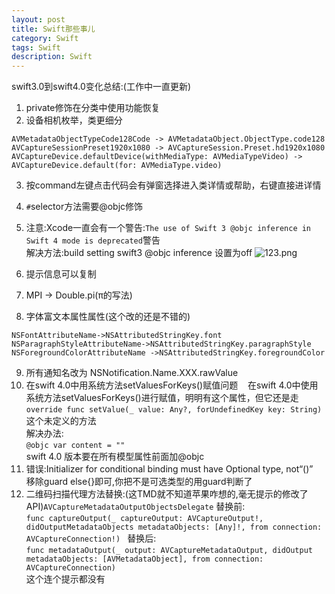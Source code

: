 ```yaml
---
layout: post
title: Swift那些事儿
category: Swift
tags: Swift
description: Swift
---
```


swift3.0到swift4.0变化总结:(工作中一直更新)

1. private修饰在分类中使用功能恢复
2. 设备相机枚举，类更细分      
```
AVMetadataObjectTypeCode128Code -> AVMetadataObject.ObjectType.code128
AVCaptureSessionPreset1920x1080 -> AVCaptureSession.Preset.hd1920x1080
AVCaptureDevice.defaultDevice(withMediaType: AVMediaTypeVideo) -> AVCaptureDevice.default(for: AVMediaType.video)
```
3. 按command左键点击代码会有弹窗选择进入类详情或帮助，右键直接进详情
4. `#`selector方法需要@objc修饰
5. 注意:Xcode一直会有一个警告:`The use of Swift 3 @objc inference in Swift 4 mode is deprecated`警告    
解决方法:build setting swift3 @objc inference 设置为off 
![123.png](https://gitee.com/zhonghua123/blogimgs/raw/master/img/swift1.png)

6. 提示信息可以复制
7. MPI -> Double.pi(π的写法)
8. 字体富文本属性属性(这个改的还是不错的)     
```
NSFontAttributeName->NSAttributedStringKey.font
NSParagraphStyleAttributeName->NSAttributedStringKey.paragraphStyle
NSForegroundColorAttributeName ->NSAttributedStringKey.foregroundColor
```
9. 所有通知名改为
NSNotification.Name.XXX.rawValue
10. 在swift 4.0中用系统方法setValuesForKeys()赋值问题         
在swift 4.0中使用系统方法setValuesForKeys()进行赋值，明明有这个属性，但它还是走
`override func setValue(_ value: Any?, forUndefinedKey key: String)`这个未定义的方法    
解决办法:   
`@objc var content = ""`    
swift 4.0 版本要在所有模型属性前面加@objc 
11. 错误:Initializer for conditional binding must have Optional type, not“()”     
移除guard else{}即可,你把不是可选类型的用guard判断了
12. 二维码扫描代理方法替换:(这TMD就不知道苹果咋想的,毫无提示的修改了API)`AVCaptureMetadataOutputObjectsDelegate` 
替换前:    
`func captureOutput(_ captureOutput: AVCaptureOutput!, didOutputMetadataObjects metadataObjects: [Any]!, from connection: AVCaptureConnection!) ` 
替换后:        
`func metadataOutput(_ output: AVCaptureMetadataOutput, didOutput metadataObjects: [AVMetadataObject], from connection: AVCaptureConnection)`     
这个连个提示都没有

